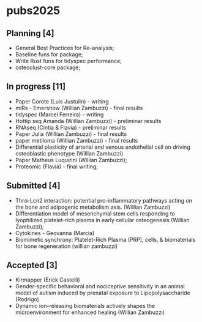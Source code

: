 # pubs2025

## Planning [4]
- General Best Practices for Re-analysis;
- Baseline funs for package;
- Write Rust funs for tidyspec performance;
- osteoclust-core package;


## In progress [11]
- Paper Corote (Luis Justulin) - writing
- miRs - Emershow (Willian Zambuzzi) - final results
- tidyspec (Marcel Ferreira) - writing
- Hottip seq Amanda (Willian Zambuzzi) - preliminar results
- RNAseq (Cintia & Flavia) - preliminar results
- Paper Julia (Willian Zambuzzi) - final results
- paper metiloma (Willian Zambuzzi) - final results
- Differential plasticity of arterial and venous endothelial cell on driving osteoblastic phenotype (Willian Zambuzzi)
- Paper Matheus Luquirini (Willian Zambuzzi);
- Proteomic (Flavia) - final writing;

## Submitted [4]
- Thrα-Lcn2 interaction: potential pro-inflammatory pathways acting on the bone and adipogenic metabolism axis. (Willian Zambuzzi)
- Differentiation model of mesenchymal stem cells responding to lyophilized platelet-rich plasma in early cellular osteogenesis (Willian Zambuzzi);
- Cytokines - Geovanna (Marcia)
- Biomimetic synchrony: Platelet-Rich Plasma (PRP), cells, & biomaterials for bone regeneration (willian zambuzzi)

## Accepted [3]
- Kirmapper (Erick Castelli)
- Gender-specific behavioral and nociceptive sensitivity in an animal model of autism induced by prenatal exposure to Lipopolysaccharide (Rodrigo)
- Dynamic ion-releasing biomaterials actively shapes the microenvironment for enhanced healing (Willian Zambuzzi)
